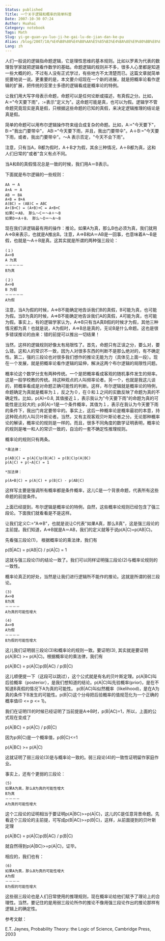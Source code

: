 ```yaml
---
Status: published
Title: 一个关于逻辑和概率的简单科普
Date: 2007-10-30 07:24
Author: Huahai
Category: notebook
Tags: Math
Slug: yi-ge-guan-yu-luo-ji-he-gai-lu-de-jian-dan-ke-pu
Alias: /blog/2007/10/%E4%B8%80%E4%B8%AA%E5%85%B3%E4%BA%8E%E9%80%BB%E8%BE%91%E5%92%8C%E6%A6%82%E7%8E%87%E7%9A%84%E7%AE%80%E5%8D%95%E7%A7%91%E6%99%AE
Lang: zh
---
```


人们一般说的逻辑指命题逻辑，它是理性思维的基本规则。比如以罗素为代表的数理哲学家就把逻辑看作数学的基础。命题逻辑的规则并不多，很多人心里都是知道一些大概的的，不过有人没有正式学过，有些地方不太清楚而已。这篇文章就简单扼要地说一说。更重要的是，本文要介绍现在一个新的进展，就是把概率论看作逻辑的扩展，把传统的亚里士多德的逻辑看成是概率论的特例。

让我们用大写字母表示命题，命题可以是任何论断或描述，有真假之分。比如，A:="今天要下雨"，:=表示"定义为"。这命题可能是真，也可以为假。逻辑学不管命题究竟现实是真是假，只根据这些命题的已知的真假，来决定逻辑推理的结论是真是假。

简单的命题可以用布尔逻辑操作符来组合成复杂的命题。比如，A:="今天要下"， B:="我出门要带伞"， AB:="今天要下雨，并且，我出门要带伞"。A＋B:="今天要下雨，或者，我出门要带伞"。～A 表示否定，"今天不会下雨"。

注意，只有当A，B都为假时，A＋B才为假，其余三种情况，A＋B都为真，这和人们日常的"或者"含义有点不同。

当A和B的真假情况总是一致的时候，我们用A＝B表示。

下面就是布尔逻辑的一些规则：

```
AA ＝ A 
A+A ＝ A 
AB ＝ BA 
A+B = B+A 
A(BC) = (AB)C = ABC 
A+(B+C) = (A+B)+C = A+B+C 
如果C＝AB， 那么～C＝～A＋～B 
如果D＝A＋B， 那么～D＝～A～B
```

现在我们讲逻辑最有用的操作：推论。如果A为真，那么B也必须为真，我们就用A=&gt;B来表示，也就是A推出B。注意，A=&gt;B和A＝AB是一回事，也意味着A～B是假，也就是～A＋B是真。这其实就是所谓的两种强三段论：

```
(１) 
A=>B 
A 为真 
－－－－－ 
B为真

(２)  
A=>B  
B 为假  
－－－－－  
A为假  

```

注意，当A为假的时候，A=&gt;B不能确定地告诉我们B的真假，B可能为真，也可能为假。当B为真的时候，A=&gt;B不能确定地告诉我们A的真假，A可能为真，也可能为假。事实上，有的逻辑学家认为，A=&gt;B只有当A真B假的时候才为假，其他三种情况都为真！也就是说，A为假时，A=&gt;B总是真的，无论B是什么命题。这也是很多错误推论的由来：错的前提可以推出一切结果！

当然，这样的逻辑规则好像太有局限性了。首先，命题只有正误之分，要么对，要么错。这和人的常识不一致，因为人对很多东西的判断不是那么绝对的，有不确定性。第二，强的三段论也对很多我们想作的推论无能为力（具体见上面一段）。现在一个发展，就是把概率论看作逻辑的延伸，解决这两个布尔逻辑的局限性问题。

概率论这个数学分支有两种传统。一个是把概率看成客观的随机事件发生的频率。这是一般学校教的传统。持这种观点的人叫频率论者。另一个，也就是我这儿谈的，把概率看成是对命题正确可能性的判断。这样，布尔逻辑就是概率论的特例，命题确定为真就是概率为１，反之为０，在０和１之间的实数反映了命题为真的不确定性。比如，p(A)=0.8, 其值接近１，表示我认为"今天要下雨"的命题为真的可能性是比较大的; p(B|A)=1是一个条件概率，其值为１，表示在我认为今天要下雨的条件下，我出门肯定要带伞的。事实上，这后一种概率论是概率最初的本意，持这种观点的人叫贝叶斯论者。当然，又有主观客观贝叶斯论者之分。无论那种概率论的解读，概率论的规则是一样的。而且，很多不同角度的数学证明表明，概率论的规则是唯一和人的常识一致的，自洽的一套不确定性推理规则。

概率论的规则只有两条。

```
*乘法律：

p(AB|C) = p(A|C)p(B|AC) = p(B|C)p(A|BC)  
p(A|C) + p(~A|C) = 1

*加法律：

p(A+B|C) = p(A|C) + p(B|C) - p(AB|C)  

```

这样写主要是强调所有概率都是条件概率，这儿C是一个背景命题，代表所有这些命题的前提条件。

上面已经提到，布尔逻辑是概率论的特例，自然，这些概率论规则已经包含了强三段论。下面我们就看看是不是这样。

让我们定义C:="A=&gt;B"，也就是说让C代表"如果A真，那么B真"，这是强三段论的主前提。我们知道，A=&gt;B就是A＝AB，我们的定义就等于说p(A|C)=p(AB|C)。

先看强三段论(1)， 根据概率论的乘法律，我们有

p(B|AC) = p(AB|C) / p(A|C) = 1

这就与强三段论(1)的结论一致了。我们可以同样证明强三段论(2)与概率论规则的一致性。

概率论真正的好处，当然是让我们进行逻辑所不能作的推论。这就是所谓的弱三段论。

```
(3) 
A=>B 
B为真 
－－－－ 
A为真的可能性增大

(4)  
A=>B  
A为假  
－－－－  
B为假的可能性增大  

```

这儿我们证明弱三段论(3)和概率论的规则一致。要证明(3), 其实就是要证明p(A|BC) &gt;= p(A|C)。根据概率论的乘法律，我们有

p(A|BC) = p(A|C)p(B|AC) / p(B|C)

这儿顺便提一下（这段可以跳过），这个公式就是有名的贝叶斯定理。p(A|BC)叫后验概率（posterior），是我们想知道的结论。p(A|C)叫先验概率(prior)，是在不知道B真假的情况下A为真的可能性。 p(B|AC)叫似然概率（likelihood)，是在A为真的条件下B发生的可能性。p(B|C)这个分母把后验概率的值规范化为一个正确的概率值(0 &lt;= p &lt;= 1)。

我们在证明(1)的时候已经证明了当前提是A=&gt;B时，p(B|AC)=1，所以，上面的公式现在变成了

p(A|BC) = p(A|C) / p(B|C)

因为p(B|C)是一个概率值，p(B|C)&lt;=1

p(A|BC) &gt;= p(A|C)

这就证明了弱三段论(3)是与概率论一致的。弱三段论(4)的一致性证明留作家庭作业。

事实上，还有个更弱的三段论：

```
(5) 
如果A为真，那么B为真的可能性增大 
B为真 
－－－－ 
A为真的可能性增大
```

这个三段论的证明相当于要证明p(A|BC)&gt;=p(A|C)，这儿的C是任意背景命题。先看这个三段论的主前提，可写成p(B|AC)&gt;=p(B|C)，这样，从前面提到的贝叶斯定理

p(A|BC) = p(A|C)p(B|AC) / p(B|C)

就自然得到p(A|BC)&gt;=p(A|C)，证毕。

相应的，我们也有：

```
(6) 
如果A为真，那么B为真的可能性增大 
A为假 
－－－－ 
B为假的可能性增大
```

这些弱三段论也是人们日常使用的推理规则，现在概率论给他们赋予了理论上的合理性。当然，要记住的是用弱三段论所作的推论不像用强三段论作出的推论那样有逻辑上的确定性。

参考文献：

E.T. Jaynes, Probability Theory: the Logic of Science, Cambridge Press, 2003
